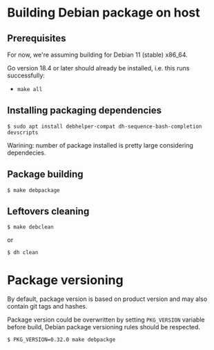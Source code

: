 # Building Debian package on host

## Prerequisites

For now, we're assuming building for Debian 11 (stable) x86_64.

Go version 18.4 or later should already be installed, i.e. this runs
successfully:

* `make all`

## Installing packaging dependencies

```shell
$ sudo apt install debhelper-compat dh-sequence-bash-completion devscripts
```

Warining: number of package installed is pretty large considering dependecies.

## Package building

```shell
$ make debpackage
```

## Leftovers cleaning

```shell
$ make debclean
```
or
```shell
$ dh clean
```

# Package versioning

By default, package version is based on product version and may also contain git
tags and hashes.

Package version could be overwritten by setting `PKG_VERSION` variable before
build, Debian package versioning rules should be respected.

```shell
$ PKG_VERSION=0.32.0 make debpackge
```
